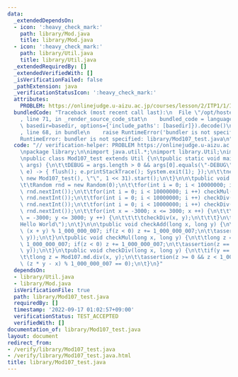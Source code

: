 ```yaml
---
data:
  _extendedDependsOn:
  - icon: ':heavy_check_mark:'
    path: library/Mod.java
    title: library/Mod.java
  - icon: ':heavy_check_mark:'
    path: library/Util.java
    title: library/Util.java
  _extendedRequiredBy: []
  _extendedVerifiedWith: []
  _isVerificationFailed: false
  _pathExtension: java
  _verificationStatusIcon: ':heavy_check_mark:'
  attributes:
    PROBLEM: https://onlinejudge.u-aizu.ac.jp/courses/lesson/2/ITP1/1/ITP1_1_A
  bundledCode: "Traceback (most recent call last):\n  File \"/opt/hostedtoolcache/Python/3.10.6/x64/lib/python3.10/site-packages/onlinejudge_verify/documentation/build.py\"\
    , line 71, in _render_source_code_stat\n    bundled_code = language.bundle(stat.path,\
    \ basedir=basedir, options={'include_paths': [basedir]}).decode()\n  File \"/opt/hostedtoolcache/Python/3.10.6/x64/lib/python3.10/site-packages/onlinejudge_verify/languages/user_defined.py\"\
    , line 68, in bundle\n    raise RuntimeError('bundler is not specified: {}'.format(str(path)))\n\
    RuntimeError: bundler is not specified: library/Mod107_test.java\n"
  code: "// verification-helper: PROBLEM https://onlinejudge.u-aizu.ac.jp/courses/lesson/2/ITP1/1/ITP1_1_A\n\
    \npackage library;\n\nimport java.util.*;\nimport library.Util;\nimport library.Mod;\n\
    \npublic class Mod107_test extends Util {\n\tpublic static void main(final String[]\
    \ args) {\n\t\tDEBUG = args.length > 0 && args[0].equals(\"-DEBUG\");\n\t\tThread.setDefaultUncaughtExceptionHandler((t,\
    \ e) -> { flush(); e.printStackTrace(); System.exit(1); });\n\t\tnew Thread(null,\
    \ new Mod107_test(), \"\", 1 << 31).start();\n\t}\n\n\tpublic void solve() {\n\
    \t\tRandom rnd = new Random(0);\n\t\tfor(int i = 0; i < 10000000; i ++) checkAdd(rnd.nextInt(),\
    \ rnd.nextInt());\n\t\tfor(int i = 0; i < 10000000; i ++) checkMul(rnd.nextInt(),\
    \ rnd.nextInt());\n\t\tfor(int i = 0; i < 10000000; i ++) checkDiv(rnd.nextInt(),\
    \ rnd.nextInt());\n\t\tfor(int i = 0; i < 10000000; i ++) checkDiv(rnd.nextInt(),\
    \ rnd.nextInt());\n\t\tfor(int x = -3000; x <= 3000; x ++) {\n\t\t\tfor(int y\
    \ = -3000; y <= 3000; y ++) {\n\t\t\t\tcheckDiv(x, y);\n\t\t\t}\n\t\t}\n\t\tprtln(\"\
    Hello World\");\n\t}\n\n\tpublic void checkAdd(long x, long y) {\n\t\tlong z =\
    \ (x + y) % 1_000_000_007; if(z < 0) z += 1_000_000_007;\n\t\tassertion(z == Mod107.md.add(x,\
    \ y));\n\t}\n\tpublic void checkMul(long x, long y) {\n\t\tlong z = (x * y) %\
    \ 1_000_000_007; if(z < 0) z += 1_000_000_007;\n\t\tassertion(z == Mod107.md.mul(x,\
    \ y));\n\t}\n\tpublic void checkDiv(long x, long y) {\n\t\tif(y == 0) return;\n\
    \t\tlong z = Mod107.md.div(x, y);\n\t\tassertion(z >= 0 && z < 1_000_000_007 &&\
    \ (z * y - x) % 1_000_000_007 == 0);\n\t}\n}"
  dependsOn:
  - library/Util.java
  - library/Mod.java
  isVerificationFile: true
  path: library/Mod107_test.java
  requiredBy: []
  timestamp: '2022-09-17 01:02:57+09:00'
  verificationStatus: TEST_ACCEPTED
  verifiedWith: []
documentation_of: library/Mod107_test.java
layout: document
redirect_from:
- /verify/library/Mod107_test.java
- /verify/library/Mod107_test.java.html
title: library/Mod107_test.java
---
```

